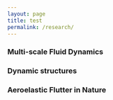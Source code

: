 ```yaml
---
layout: page
title: test
permalink: /research/
---
```

### Multi-scale Fluid Dynamics

### Dynamic structures

### Aeroelastic Flutter in Nature
